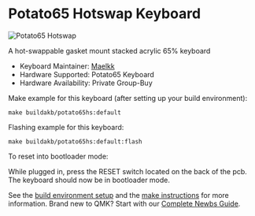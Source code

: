 # Potato65 Hotswap Keyboard

![Potato65 Hotswap](https://i.imgur.com/ysAGZCmh.jpg)

A hot-swappable gasket mount stacked acrylic 65% keyboard

-   Keyboard Maintainer: [Maelkk](https://github.com/Aeonstrife)
-   Hardware Supported: Potato65 Keyboard
-   Hardware Availability: Private Group-Buy

Make example for this keyboard (after setting up your build environment):

    make buildakb/potato65hs:default

Flashing example for this keyboard:

    make buildakb/potato65hs:default:flash

To reset into bootloader mode:

While plugged in, press the RESET switch located on the back of the pcb.
The keyboard should now be in bootloader mode.

See the [build environment setup](https://docs.qmk.fm/#/getting_started_build_tools) and the [make instructions](https://docs.qmk.fm/#/getting_started_make_guide) for more information. Brand new to QMK? Start with our [Complete Newbs Guide](https://docs.qmk.fm/#/newbs).